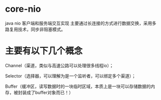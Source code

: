 # core-nio
java nio 客户端和服务端交互实现
主要通过长连接的方式进行数据交换，采用多路复用技术，同步非阻塞模式。
# 主要有以下几个概念

Channel（渠道，类似与高速公路可以处理很多线程io）；

Selector（选择器，可以理解为是一个监听者，可以绑定多个渠道）；

Buffer（缓冲区，读写数据时的一块临时区域，本质上是一块可以存储数据的内存，被封装成了buffer对象而已！）
